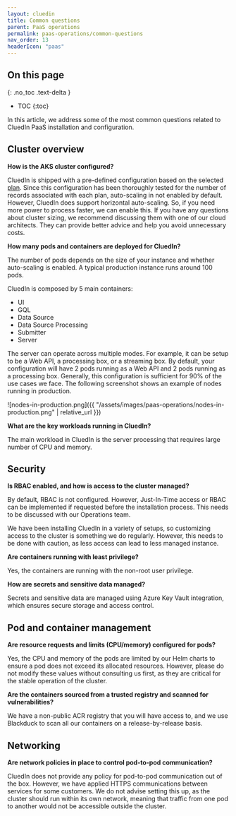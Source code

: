 ```yaml
---
layout: cluedin
title: Common questions
parent: PaaS operations
permalink: paas-operations/common-questions
nav_order: 13
headerIcon: "paas"
---
```

## On this page
{: .no_toc .text-delta }
- TOC
{:toc}

In this article, we address some of the most common questions related to CluedIn PaaS installation and configuration.

## Cluster overview

**How is the AKS cluster configured?**

CluedIn is shipped with a pre-defined configuration based on the selected [plan](/deployment/azure-marketplace/step-1#choose-a-plan). Since this configuration has been thoroughly tested for the number of records associated with each plan, auto-scaling in not enabled by default. However, CluedIn does support horizontal auto-scaling. So, if you need more power to process faster, we can enable this. If you have any questions about cluster sizing, we recommend discussing them with one of our cloud architects. They can provide better advice and help you avoid unnecessary costs.

**How many pods and containers are deployed for CluedIn?**

The number of pods depends on the size of your instance and whether auto-scaling is enabled. A typical production instance runs around 100 pods.

CluedIn is composed by 5 main containers:

- UI
- GQL
- Data Source
- Data Source Processing
- Submitter
- Server

The server can operate across multiple modes. For example, it can be setup to be a Web API, a processing box, or a streaming box. By default, your configuration will have 2 pods running as a Web API and 2 pods running as a processing box. Generally, this configuration is sufficient for 90% of the use cases we face. The following screenshot shows an example of nodes running in production.

![nodes-in-production.png]({{ "/assets/images/paas-operations/nodes-in-production.png" | relative_url }})

**What are the key workloads running in CluedIn?**

The main workload in CluedIn is the server processing that requires large number of CPU and memory.

## Security

**Is RBAC enabled, and how is access to the cluster managed?**

By default, RBAC is not configured. However, Just-In-Time access or RBAC can be implemented if requested before the installation process. This needs to be discussed with our Operations team.

We have been installing CluedIn in a variety of setups, so customizing access to the cluster is something we do regularly. However, this needs to be done with caution, as less access can lead to less managed instance.

**Are containers running with least privilege?**

Yes, the containers are running with the non-root user privilege.

**How are secrets and sensitive data managed?**

Secrets and sensitive data are managed using Azure Key Vault integration, which ensures secure storage and access control.

## Pod and container management

**Are resource requests and limits (CPU/memory) configured for pods?**

Yes, the CPU and memory of the pods are limited by our Helm charts to ensure a pod does not exceed its allocated resources. However, please do not modify these values without consulting us first, as they are critical for the stable operation of the cluster.

**Are the containers sourced from a trusted registry and scanned for vulnerabilities?**

We have a non-public ACR registry that you will have access to, and we use Blackduck to scan all our containers on a release-by-release basis.

## Networking

**Are network policies in place to control pod-to-pod communication?**

CluedIn does not provide any policy for pod-to-pod communication out of the box. However, we have applied HTTPS communications between services for some customers. We do not advise setting this up, as the cluster should run within its own network, meaning that traffic from one pod to another would not be accessible outside the cluster.
